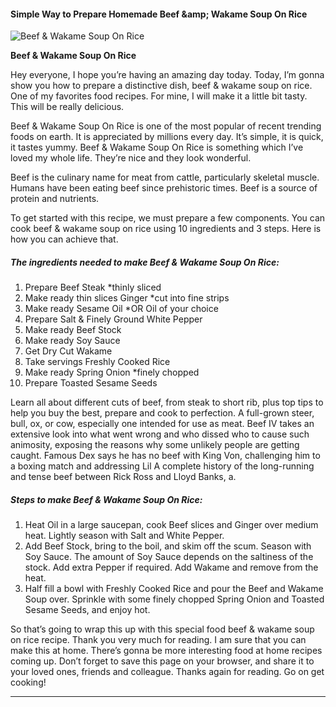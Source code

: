             

#### Simple Way to Prepare Homemade Beef &amp;amp; Wakame Soup On Rice

![Beef &amp; Wakame Soup On Rice](https://img-global.cpcdn.com/recipes/b6a82aa9e97c005f/751x532cq70/beef-wakame-soup-on-rice-recipe-main-photo.jpg)

**Beef &amp; Wakame Soup On Rice**

Hey everyone, I hope you’re having an amazing day today. Today, I’m gonna show you how to prepare a distinctive dish, beef & wakame soup on rice. One of my favorites food recipes. For mine, I will make it a little bit tasty. This will be really delicious.

Beef & Wakame Soup On Rice is one of the most popular of recent trending foods on earth. It is appreciated by millions every day. It’s simple, it is quick, it tastes yummy. Beef & Wakame Soup On Rice is something which I’ve loved my whole life. They’re nice and they look wonderful.

Beef is the culinary name for meat from cattle, particularly skeletal muscle. Humans have been eating beef since prehistoric times. Beef is a source of protein and nutrients.

To get started with this recipe, we must prepare a few components. You can cook beef & wakame soup on rice using 10 ingredients and 3 steps. Here is how you can achieve that.

##### The ingredients needed to make Beef & Wakame Soup On Rice:

1.  Prepare Beef Steak \*thinly sliced
2.  Make ready thin slices Ginger \*cut into fine strips
3.  Make ready Sesame Oil \*OR Oil of your choice
4.  Prepare Salt & Finely Ground White Pepper
5.  Make ready Beef Stock
6.  Make ready Soy Sauce
7.  Get Dry Cut Wakame
8.  Take servings Freshly Cooked Rice
9.  Make ready Spring Onion \*finely chopped
10.  Prepare Toasted Sesame Seeds

Learn all about different cuts of beef, from steak to short rib, plus top tips to help you buy the best, prepare and cook to perfection. A full-grown steer, bull, ox, or cow, especially one intended for use as meat. Beef IV takes an extensive look into what went wrong and who dissed who to cause such animosity, exposing the reasons why some unlikely people are getting caught. Famous Dex says he has no beef with King Von, challenging him to a boxing match and addressing Lil A complete history of the long-running and tense beef between Rick Ross and Lloyd Banks, a.

##### Steps to make Beef & Wakame Soup On Rice:

1.  Heat Oil in a large saucepan, cook Beef slices and Ginger over medium heat. Lightly season with Salt and White Pepper.
2.  Add Beef Stock, bring to the boil, and skim off the scum. Season with Soy Sauce. The amount of Soy Sauce depends on the saltiness of the stock. Add extra Pepper if required. Add Wakame and remove from the heat.
3.  Half fill a bowl with Freshly Cooked Rice and pour the Beef and Wakame Soup over. Sprinkle with some finely chopped Spring Onion and Toasted Sesame Seeds, and enjoy hot.

So that’s going to wrap this up with this special food beef & wakame soup on rice recipe. Thank you very much for reading. I am sure that you can make this at home. There’s gonna be more interesting food at home recipes coming up. Don’t forget to save this page on your browser, and share it to your loved ones, friends and colleague. Thanks again for reading. Go on get cooking!

* * *